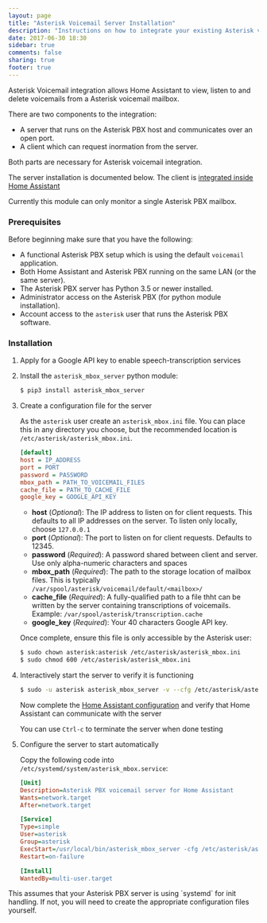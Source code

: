 ```yaml
---
layout: page
title: "Asterisk Voicemail Server Installation"
description: "Instructions on how to integrate your existing Asterisk voicemail within Home Assistant."
date: 2017-06-30 18:30
sidebar: true
comments: false
sharing: true
footer: true
---
```


Asterisk Voicemail integration allows Home Assistant to view, listen to and delete voicemails from a Asterisk voicemail mailbox.

There are two components to the integration:

- A server that runs on the Asterisk PBX host and communicates over an open port.
- A client which can request inormation from the server.

Both parts are necessary for Asterisk voicemail integration.

The server installation is documented below. The client is [integrated inside Home Assistant](/components/asterisk_mbox)

<p class='note'>
Currently this module can only monitor a single Asterisk PBX mailbox.
</p>

### Prerequisites

Before beginning make sure that you have the following:

- A functional Asterisk PBX setup which is using the default `voicemail` application.
- Both Home Assistant and Asterisk PBX running on the same LAN (or the same server).
- The Asterisk PBX server has Python 3.5 or newer installed.
- Administrator access on the Asterisk PBX (for python module installation).
- Account access to the `asterisk` user that runs the Asterisk PBX software.

### Installation

1. Apply for a Google API key to enable speech-transcription services

2. Install the `asterisk_mbox_server` python module:

   ```bash
   $ pip3 install asterisk_mbox_server
   ```

3. Create a configuration file for the server

   As the `asterisk` user create an `asterisk_mbox.ini` file. You can place this in any directory you choose, but the recommended location is `/etc/asterisk/asterisk_mbox.ini`.

   ```ini
   [default]
   host = IP_ADDRESS 
   port = PORT
   password = PASSWORD
   mbox_path = PATH_TO_VOICEMAIL_FILES
   cache_file = PATH_TO_CACHE_FILE
   google_key = GOOGLE_API_KEY
   ```

   - **host** (*Optional*): The IP address to listen on for client requests. This defaults to all IP addresses on the server. To listen only locally, choose `127.0.0.1`
   - **port** (*Optional*): The port to listen on for client requests. Defaults to 12345.
   - **password** (*Required*): A password shared between client and server.  Use only alpha-numeric characters and spaces
   - **mbox\_path** (*Required*): The path to the storage location of mailbox files. This is typically `/var/spool/asterisk/voicemail/default/<mailbox>/`
   - **cache\_file** (*Required*): A fully-qualified path to a file thht can be written by the server containing transcriptions of voicemails. Example: `/var/spool/asterisk/transcription.cache`
   - **google\_key** (*Required*): Your 40 characters Google API key.

   Once complete, ensure this file is only accessible by the Asterisk user:

   ```bash
   $ sudo chown asterisk:asterisk /etc/asterisk/asterisk_mbox.ini
   $ sudo chmod 600 /etc/asterisk/asterisk_mbox.ini
   ```
4. Interactively start the server to verify it is functioning

   ```bash
   $ sudo -u asterisk asterisk_mbox_server -v --cfg /etc/asterisk/asterisk_mbox.ini
   ```

   Now complete the [Home Assistant configuration](/components/asterisk_mbox) and verify that Home Assistant can communicate with the server

   You can use `Ctrl-c` to terminate the server when done testing

5. Configure the server to start automatically

   Copy the following code into `/etc/systemd/system/asterisk_mbox.service`:
   ```ini
   [Unit]
   Description=Asterisk PBX voicemail server for Home Assistant
   Wants=network.target
   After=network.target

   [Service]
   Type=simple
   User=asterisk
   Group=asterisk
   ExecStart=/usr/local/bin/asterisk_mbox_server -cfg /etc/asterisk/asterisk_mbox.ini
   Restart=on-failure

   [Install]
   WantedBy=multi-user.target
   ```

<p class='note'>
This assumes that your Asterisk PBX server is using `systemd` for init handling. If not, you will need to create the appropriate configuration files yourself.
</p>
